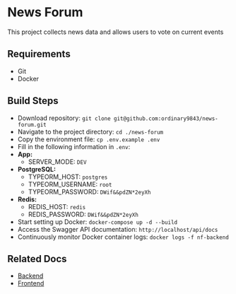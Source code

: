 # News Forum
This project collects news data and allows users to vote on current events

## Requirements
- Git
- Docker

## Build Steps
- Download repository: `git clone git@github.com:ordinary9843/news-forum.git`
- Navigate to the project directory: `cd ./news-forum`
- Copy the environment file: `cp .env.example .env`
- Fill in the following information in `.env`:
- **App:**
  - SERVER_MODE: `DEV`
- **PostgreSQL:**
  - TYPEORM_HOST: `postgres`
  - TYPEORM_USERNAME: `root`
  - TYPEORM_PASSWORD: `DWif&&pdZN*2eyXh`
- **Redis:**
  - REDIS_HOST: `redis`
  - REDIS_PASSWORD: `DWif&&pdZN*2eyXh`
- Start setting up Docker: `docker-compose up -d --build`
- Access the Swagger API documentation: `http://localhost/api/docs`
- Continuously monitor Docker container logs: `docker logs -f nf-backend`

## Related Docs
- [Backend](https://github.com/ordinary9843/news-forum/blob/master/backend/README.md)
- [Frontend](https://github.com/ordinary9843/news-forum/blob/master/frontend/README.md)